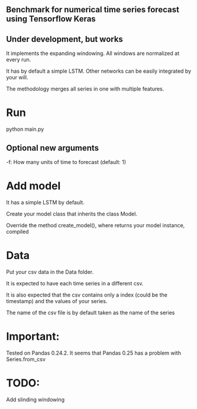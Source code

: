## Benchmark for numerical time series forecast using Tensorflow Keras

## Under development, but works

It implements the expanding windowing. All windows are normalized at every run.

It has by default a simple LSTM. Other networks can be easily integrated by your will.

The methodology merges all series in one with multiple features.

# Run
python main.py
## Optional new arguments
-f: How many units of time to forecast (default: 1)

# Add model
It has a simple LSTM by default.

Create your model class that inherits the class Model.

Override the method create_model(), where returns your model instance, compiled

# Data
Put your csv data in the Data folder.

It is expected to have each time series in a different csv.

It is also expected that the csv contains only a index (could be the timestamp) and the values of your series.

The name of the csv file is by default taken as the name of the series

# Important:
Tested on Pandas 0.24.2. It seems that Pandas 0.25 has a problem with Series.from_csv

# TODO:
Add slinding windowing

